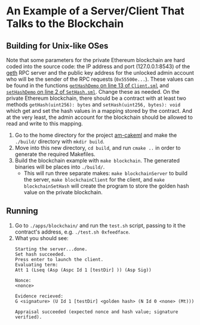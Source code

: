 # An Example of a Server/Client That Talks to the Blockchain #

## Building for Unix-like OSes ##

Note that some parameters for the private Ethereum blockchain are hard coded
into the source code: the IP address and port (127.0.0.1:8543) of the
[geth](https://geth.ethereum.org/) RPC server and the public key address for the
unlocked admin account who will be the sender of the RPC requests
(`0x55500e...`). These values can be found in the functions
[`getHashDemo` on line 13 of `Client.sml`](Client.sml#L13) and
[`setHashDemo` on line 2 of `SetHash.sml`](SetHash.sml#L2). Change these as
needed. On the private Ethereum blockchain, there should be a contract with at
least two methods `getHash(uint256): bytes` and `setHash(uint256, bytes): void`
which get and set the hash values in a mapping stored by the contract. And at
the very least, the admin account for the blockchain should be allowed to read
and write to this mapping.

1. Go to the home directory for the project
   [am-cakeml](https://github.com/ku-sldg/am-cakeml/) and make the `./build/`
   directory with `mkdir build`.
2. Move into this new directory, `cd build`, and run `cmake ..` in order to
   generate the required Makefiles.
3. Build the blockchain example with `make blockchain`. The generated binaries
   will be places into `./build/`.
   * This will run three separate makes: `make blockchainServer` to build the
     server, `make blockchainClient` for the client, and
     `make blockchainSetHash` will create the program to store the golden hash
     value on the private blockchain.

## Running ##

1. Go to `./apps/blockchain/` and run the `test.sh` script, passing to it the 
   contract's address, e.g. `./test.sh 0xfeedface`.
2. What you should see:
   ```shell
   Starting the server...done.
   Set hash succeeded.
   Press enter to launch the client.
   Evaluating term:
   Att 1 (Lseq (Asp (Aspc Id 1 [testDir] )) (Asp Sig))

   Nonce:
   <nonce>

   Evidence recieved:
   G <signature> (U Id 1 [testDir] <golden hash> (N Id 0 <none> (Mt)))

   Appraisal succeeded (expected nonce and hash value; signature verified).
   ```
